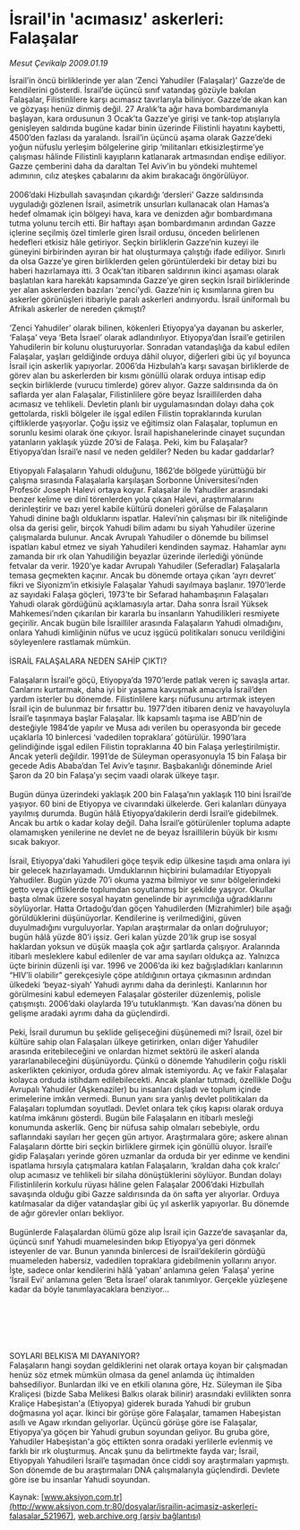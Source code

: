 # İsrail'in 'acımasız' askerleri: Falaşalar

*Mesut Çevikalp 2009.01.19*

<div class="pNewsDetailMainContent ctx_content" itemprop="articleBody">
 İsrail’in öncü birliklerinde yer alan ‘Zenci Yahudiler (Falaşalar)’ Gazze’de de kendilerini gösterdi. İsrail’de üçüncü sınıf vatandaş gözüyle bakılan Falaşalar, Filistinlilere karşı acımasız tavırlarıyla biliniyor. Gazze’de akan kan ve gözyaşı henüz dinmiş değil. 27 Aralık’ta ağır hava bombardımanıyla başlayan, kara ordusunun 3 Ocak’ta Gazze’ye girişi ve tank-top atışlarıyla genişleyen saldırıda bugüne kadar binin üzerinde Filistinli hayatını kaybetti, 4500’den fazlası da yaralandı. İsrail’in üçüncü aşama olarak Gazze’deki yoğun nüfuslu yerleşim bölgelerine girip ‘militanları etkisizleştirme’ye çalışması hâlinde Filistinli kayıpların katlanarak artmasından endişe ediliyor. Gazze çemberini daha da daraltan Tel Aviv’in bu yöndeki muhtemel adımının, cılız ateşkes çabalarını da akim bırakacağı öngörülüyor.
 <br/>
 <br/>
 2006’daki Hizbullah savaşından çıkardığı ‘dersleri’ Gazze saldırısında uyguladığı gözlenen İsrail, asimetrik unsurları kullanacak olan Hamas’a hedef olmamak için bölgeyi hava, kara ve denizden ağır bombardımana tutma yolunu tercih etti. Bir haftayı aşan bombardımanın ardından Gazze içlerine seçilmiş özel timlerle giren İsrail ordusu, önceden belirlenen hedefleri etkisiz hâle getiriyor. Seçkin birliklerin Gazze’nin kuzeyi ile güneyini birbirinden ayıran bir hat oluşturmaya çalıştığı ifade ediliyor. Sınırlı da olsa Gazze’ye giren birliklerden gelen görüntülerdeki bir detay bizi bu haberi hazırlamaya itti. 3 Ocak’tan itibaren saldırının ikinci aşaması olarak başlatılan kara harekâtı kapsamında Gazze’ye giren seçkin İsrail birliklerinde yer alan askerlerden bazıları ‘zenci’ydi. Gazze’nin iç kısımlarına giren bu askerler görünüşleri itibariyle paralı askerleri andırıyordu. İsrail üniformalı bu Afrikalı askerler de nereden çıkmıştı?
 <br/>
 <br/>
 ‘Zenci Yahudiler’ olarak bilinen, kökenleri Etiyopya’ya dayanan bu askerler, ‘Falaşa’ veya ‘Beta İsrael’ olarak adlandırılıyor. Etiyopya’dan İsrail’e getirilen Yahudilerin bir kolunu oluşturuyorlar. Sonradan vatandaşlığa da kabul edilen Falaşalar, yaşları geldiğinde orduya dâhil oluyor, diğerleri gibi üç yıl boyunca İsrail için askerlik yapıyorlar. 2006’da Hizbulah’a karşı savaşan birliklerde de görev alan bu askerlerden bir kısmı gönüllü olarak orduya intisap edip seçkin birliklerde (vurucu timlerde) görev alıyor. Gazze saldırısında da ön saflarda yer alan Falaşalar, Filistinlilere göre beyaz İsraillilerden daha acımasız ve tehlikeli. Devletin planlı bir uygulamasından dolayı daha çok gettolarda, riskli bölgeler ile işgal edilen Filistin topraklarında kurulan çiftliklerde yaşıyorlar. Çoğu işsiz ve eğitimsiz olan Falaşalar, toplumun en sorunlu kesimi olarak öne çıkıyor. İsrail hapishanelerinde cinayet suçundan yatanların yaklaşık yüzde 20’si de Falaşa. Peki, kim bu Falaşalar? Etiyopya’dan İsrail’e nasıl ve neden geldiler? Neden bu kadar gaddarlar?
 <br/>
 <br/>
 Etiyopyalı Falaşaların Yahudi olduğunu, 1862’de bölgede yürüttüğü bir çalışma sırasında Falaşalarla karşılaşan Sorbonne Üniversitesi’nden Profesör Joseph Halevi ortaya koyar. Falaşalar ile Yahudiler arasındaki benzer kelime ve dinî törenlerden yola çıkan Halevi, araştırmalarını derinleştirir ve bazı yerel kabile kültürü doneleri görülse de Falaşaların Yahudi dinine bağlı olduklarını ispatlar. Halevi’nin çalışması bir ilk niteliğinde olsa da gerisi gelir, birçok Yahudi bilim adamı bu siyah Yahudiler üzerine çalışmalarda bulunur. Ancak Avrupalı Yahudiler o dönemde bu bilimsel ispatları kabul etmez ve siyah Yahudileri kendinden saymaz. Hahamlar aynı zamanda bir ırk olan Yahudiliğin beyazlar üzerinde ilerlediği yönünde fetvalar da verir. 1920’ye kadar Avrupalı Yahudiler (Seferadlar) Falaşalarla temasa geçmekten kaçınır. Ancak bu dönemde ortaya çıkan ‘ayrı devret’ fikri ve Siyonizm’in etkisiyle Falaşalar Yahudi sayılmaya başlanır. 1970’lerde az sayıdaki Falaşa göçleri, 1973’te bir Sefarad hahambaşının Falaşaları Yahudi olarak gördüğünü açıklamasıyla artar. Daha sonra İsrail Yüksek Mahkemesi’nden çıkarılan bir kararla bu insanların Yahudilikleri resmiyete geçirilir. Ancak bugün bile İsrailliler arasında Falaşaların Yahudi olmadığını, onlara Yahudi kimliğinin nüfus ve ucuz işgücü politikaları sonucu verildiğini söyleyenlere rastlamak mümkün.
 <br/>
 <br/>
 İSRAİL FALAŞALARA NEDEN SAHİP ÇIKTI?
 <br/>
 <br/>
 Falaşaların İsrail’e göçü, Etiyopya’da 1970’lerde patlak veren iç savaşla artar. Canlarını kurtarmak, daha iyi bir yaşama kavuşmak amacıyla İsrail’den yardım isterler bu dönemde. Filistinlilere karşı nüfusunu artırmak isteyen İsrail için de bulunmaz bir fırsattır bu. 1977’den itibaren deniz ve havayoluyla İsrail’e taşınmaya başlar Falaşalar. İlk kapsamlı taşıma ise ABD’nin de desteğiyle 1984’de yapılır ve Musa adı verilen bu operasyonda bir gecede uçaklarla 10 binlercesi ‘vadedilen topraklara’ götürülür. 1990’lara gelindiğinde işgal edilen Filistin topraklarına 40 bin Falaşa yerleştirilmiştir. Ancak yeterli değildir. 1991’de de Süleyman operasyonuyla 15 bin Falaşa bir gecede Adis Ababa’dan Tel Aviv’e taşınır. Başbakanlığı döneminde Ariel Şaron da 20 bin Falaşa’yı seçim vaadi olarak ülkeye taşır.
 <br/>
 <br/>
 Bugün dünya üzerindeki yaklaşık 200 bin Falaşa’nın yaklaşık 110 bini İsrail’de yaşıyor. 60 bini de Etiyopya ve civarındaki ülkelerde. Geri kalanları dünyaya yayılmış durumda. Bugün hâlâ Etiyopya’dakilerin derdi İsrail’e gidebilmek. Ancak bu artık o kadar kolay değil. Daha İsrail’e götürülenler topluma adapte olamamışken yenilerine ne devlet ne de beyaz İsraillilerin büyük bir kısmı sıcak bakıyor.
 <br/>
 <br/>
 İsrail, Etiyopya'daki Yahudileri göçe teşvik edip ülkesine taşıdı ama onlara iyi bir gelecek hazırlayamadı. Umduklarının hiçbirini bulamadılar Etiyopyalı Yahudiler. Bugün yüzde 70’i okuma yazma bilmiyor ve sınır bölgelerindeki getto veya çiftliklerde toplumdan soyutlanmış bir şekilde yaşıyor. Okullar başta olmak üzere sosyal hayatın genelinde bir ayrımcılığa uğradıklarını söylüyorlar. Hatta Ortadoğu’dan göçen Yahudilerden (Mizrahimler) bile aşağı görüldüklerini düşünüyorlar. Kendilerine iş verilmediğini, güven duyulmadığını vurguluyorlar. Yapılan araştırmalar da onları doğruluyor; bugün hâlâ yüzde 80’i işsiz. Geri kalan yüzde 20’lik grup ise sosyal haklardan yoksun ve düşük maaşla çok ağır şartlarda çalışıyor. Aralarında itibarlı mesleklere kabul edilenler de var ama sayıları oldukça az. Yalnızca üçte birinin düzenli işi var. 1996 ve 2006’da iki kez bağışladıkları kanlarının “HIV’li olabilir” gerekçesiyle çöpe atıldığının ortaya çıkmasının ardından ülkedeki ‘beyaz-siyah’ Yahudi ayrımı daha da derinleşti. Kanlarının hor görülmesini kabul edemeyen Falaşalar gösteriler düzenlemiş, polisle çatışmıştı. 2006’daki olaylarda 19’u tutuklanmıştı. ‘Kan davası’na dönen bu gelişme aradaki ayrımı daha da güçlendirdi.
 <br/>
 <br/>
 Peki, İsrail durumun bu şeklide gelişeceğini düşünemedi mi? İsrail, özel bir kültüre sahip olan Falaşaları ülkeye getirirken, onları diğer Yahudiler arasında eritebileceğini ve onlardan hizmet sektörü ile askerî alanda yararlanabileceğini düşünüyordu. Çünkü o dönemde Yahudilerin çoğu riskli askerlikten çekiniyor, orduda görev almak istemiyordu. Aç ve fakir Falaşalar kolayca orduda istihdam edilebilecekti. Ancak planlar tutmadı, özellikle Doğu Avrupalı Yahudiler (Aşkenaziler) bu insanları dışladı ve toplum içinde erimelerine imkân vermedi. Bunun yanı sıra yanlış devlet politikaları da Falaşaları toplumdan soyutladı. Devlet onlara tek çıkış kapısı olarak orduya katılma imkânını gösterdi. Bugün bile Falaşaların en itibarlı mesleği konumunda askerlik. Genç bir nüfusa sahip olmaları sebebiyle, ordu saflarındaki sayıları her geçen gün artıyor. Araştırmalara göre; askere alınan Falaşaların dörtte biri seçkin birliklere girmek için gönüllü oluyor. İsrail’e gidip Falaşaları yerinde gören uzmanlar da orduda bir yer edinme ve kendini ispatlama hırsıyla çatışmalara katılan Falaşaların, ‘kraldan daha çok kralcı’ olup acımasız ve tehlikeli bir silaha dönüştüklerini söylüyor. Bundan dolayı Filistinlilerin korkulu rüyası hâline gelen Falaşalar 2006’daki Hizbullah savaşında olduğu gibi Gazze saldırısında da ön safta yer alıyorlar. Orduya katılmasalar da diğer vatandaşlar gibi üç yıl askerlik yapıyorlar. Bu dönemde de ağır görevler onları bekliyor.
 <br/>
 <br/>
 Bugünlerde Falaşalardan ölümü göze alıp İsrail için Gazze’de savaşanlar da, üçüncü sınıf Yahudi muamelesinden bıkıp Etiyopya’ya geri dönmek isteyenler de var. Bunun yanında binlercesi de İsrail’dekilerin gördüğü muameleden habersiz, vadedilen topraklara gidebilmenin yollarını arıyor. İşte, sadece onlar kendilerini hâlâ ‘yaban’ anlamına gelen ‘Falaşa’ yerine ‘İsrail Evi’ anlamına gelen ‘Beta İsrael’ olarak tanımlıyor. Gerçekle yüzleşene kadar da böyle tanımlayacaklara benziyor…
 <br/>
 <br/>
 <br/>
 <br/>
 <br/>
 <br/>
 <br/>
 SOYLARI BELKIS’A MI DAYANIYOR?
 <br/>
 Falaşaların hangi soydan geldiklerini net olarak ortaya koyan bir çalışmadan henüz söz etmek mümkün olmasa da genel anlamda üç ihtimalden bahsediliyor. Bunlardan ilki ve en etkili olanına göre, Hz. Süleyman ile Şiba Kraliçesi (bizde Saba Melikesi Balkıs olarak bilinir) arasındaki evlilikten sonra Kraliçe Habeşistan'a (Etiyopya) giderek burada Yahudi bir grubun doğmasına yol açar. İkinci bir görüşe göre Falaşalar, tamamen Habeşistan asıllı ve Agaw ırkından geliyorlar. Üçüncü görüşe göre ise Falaşalar, Etiyopya’ya göçen bir Yahudi grubun soyundan geliyor. Bu gruba göre, Yahudiler Habeşistan'a göç ettikten sonra oradaki yerlilerle evlenmiş ve farklı bir ırk oluşturmuş. Ancak şunu da belirtmekte fayda var; İsrail, Etiyopyalı Yahudileri İsrail’e taşımadan önce ciddi soy araştırmaları yapmıştı. Son dönemde de bu araştırmaları DNA çalışmalarıyla güçlendirdi. Devlete göre ise bu insanlar Yahudi soyundan.
 <br/>
</div>


Kaynak: [www.aksiyon.com.tr](http://www.aksiyon.com.tr:80/dosyalar/israilin-acimasiz-askerleri-falasalar_521967), [web.archive.org (arşiv bağlantısı)](http://web.archive.org/web/20160207055448/http://www.aksiyon.com.tr:80/dosyalar/israilin-acimasiz-askerleri-falasalar_521967)
